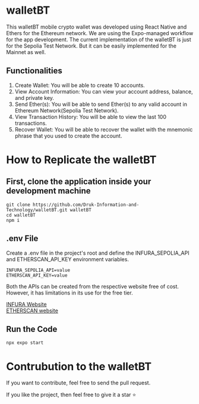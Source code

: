 # walletBT
This walletBT mobile crypto wallet was developed using React Native and Ethers for the Ethereum network. We are using the Expo-managed workflow for the app development.
The current implementation of the walletBT is just for the Sepolia Test Network. But it can be easily implemented for the Mainnet as well.

## Functionalities
1. Create Wallet: You will be able to create 10 accounts.
2. View Account Information: You can view your account address, balance, and private key.
3. Send Ether(s): You will be able to send Ether(s) to any valid account in Ethereum Network(Sepolia Test Network).
4. View Transaction History: You will be able to view the last 100 transactions.
5. Recover Wallet: You will be able to recover the wallet with the mnemonic phrase that you used to create the account.

# How to Replicate the walletBT
## First, clone the application inside your development machine
```
git clone https://github.com/Druk-Information-and-Technology/walletBT.git walletBT
cd walletBT
npm i
```
## .env File
Create a .env file in the project's root and define the INFURA_SEPOLIA_API and ETHERSCAN_API_KEY environment variables.
```
INFURA_SEPOLIA_API=value
ETHERSCAN_API_KEY=value
```

Both the APIs can be created from the respective website free of cost. However, it has limitations in its use for the free tier.

[INFURA Website](https://www.infura.io/) \
[ETHERSCAN website](https://etherscan.io/)

## Run the Code
```
npx expo start

```

# Contrubution to the walletBT
If you want to contribute, feel free to send the pull request.

If you like the project, then feel free to give it a star ⭐


